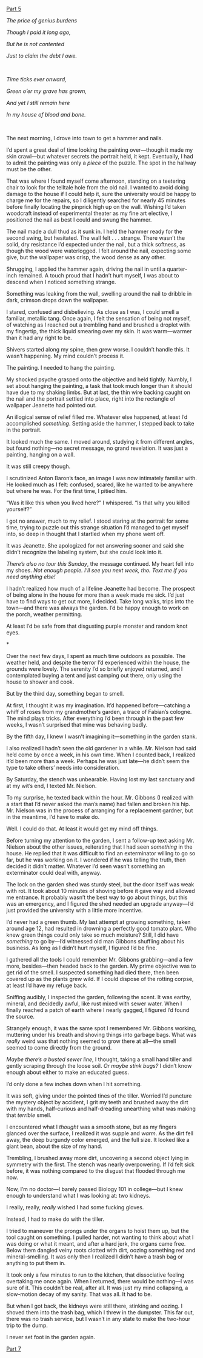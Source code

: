 [Part 5](https://www.reddit.com/r/nosleep/comments/u9qapk/my_house_of_blood_and_bone_part_5_the_attic/)

*The price of genius burdens*

*Though I paid it long ago,*

*But he is not contented*

*Just to claim the debt I owe.*

&#x200B;

*Time ticks ever onward,*

*Green o’er my grave has grown,*

*And yet I still remain here*

*In my house of blood and bone.*

&#x200B;

The next morning, I drove into town to get a hammer and nails.

I’d spent a great deal of time looking the painting over—though it made my skin crawl—but whatever secrets the portrait held, it kept. Eventually, I had to admit the painting was only a *piece* of the puzzle. The spot in the hallway must be the other.

That was where I found myself come afternoon, standing on a teetering chair to look for the telltale hole from the old nail. I wanted to avoid doing damage to the house if I could help it, sure the university would be happy to charge me for the repairs, so I diligently searched for nearly 45 minutes before finally locating the pinprick high up on the wall. Wishing I’d taken woodcraft instead of experimental theater as my fine art elective, I positioned the nail as best I could and swung the hammer.

The nail made a dull thud as it sunk in. I held the hammer ready for the second swing, but hesitated. The wall felt . . . strange. There wasn’t the solid, dry resistance I’d expected under the nail, but a thick softness, as though the wood were waterlogged. I felt around the nail, expecting some give, but the wallpaper was crisp, the wood dense as any other.

Shrugging, I applied the hammer again, driving the nail in until a quarter-inch remained. A touch proud that I hadn’t hurt myself, I was about to descend when I noticed something strange.

Something was leaking from the wall, swelling around the nail to dribble in dark, crimson drops down the wallpaper.

I stared, confused and disbelieving. As close as I was, I could smell a familiar, metallic tang. Once again, I felt the sensation of being not myself, of watching as I reached out a trembling hand and brushed a droplet with my fingertip, the thick liquid smearing over my skin. It was warm—warmer than it had any right to be.

Shivers started along my spine, then grew worse. I couldn’t handle this. It wasn’t happening. My mind couldn’t process it.

The painting. I needed to hang the painting.

My shocked psyche grasped onto the objective and held tightly. Numbly, I set about hanging the painting, a task that took much longer than it should have due to my shaking limbs. But at last, the thin wire backing caught on the nail and the portrait settled into place, right into the rectangle of wallpaper Jeanette had pointed out.

An illogical sense of relief filled me. Whatever else happened, at least I’d accomplished *something*. Setting aside the hammer, I stepped back to take in the portrait.

It looked much the same. I moved around, studying it from different angles, but found nothing—no secret message, no grand revelation. It was just a painting, hanging on a wall.

It was still creepy though.

I scrutinized Anton Baron’s face, an image I was now intimately familiar with. He looked much as I felt: confused, scared, like he wanted to be anywhere but where he was. For the first time, I pitied him.

“Was it like this when you lived here?” I whispered. “Is that why you killed yourself?”

I got no answer, much to my relief. I stood staring at the portrait for some time, trying to puzzle out this strange situation I’d managed to get myself into, so deep in thought that I startled when my phone went off.

It was Jeanette. She apologized for not answering sooner and said she didn’t recognize the labeling system, but she could look into it.

*There’s also no tour this Sunday*, the message continued. My heart fell into my shoes. *Not enough people. I’ll see you next week, tho. Text me if you need anything else!*

I hadn’t realized how much of a lifeline Jeanette had become. The prospect of being alone in the house for more than a week made me sick. I’d just have to find ways to get out more, I decided. Take long walks, trips into the town—and there was always the garden. I’d be happy enough to work on the porch, weather permitting.

At least I’d be safe from that disgusting purple monster and random knot eyes.

\*

Over the next few days, I spent as much time outdoors as possible. The weather held, and despite the terror I’d experienced within the house, the grounds were lovely. The serenity I’d so briefly enjoyed returned, and I contemplated buying a tent and just camping out there, only using the house to shower and cook.

But by the third day, something began to smell.

At first, I thought it was my imagination. It’d happened before—catching a whiff of roses from my grandmother’s garden, a trace of Fabian’s cologne. The mind plays tricks. After everything I’d been through in the past few weeks, I wasn’t surprised that mine was behaving badly.

By the fifth day, I knew I wasn’t imagining it—something in the garden stank.

I also realized I hadn’t seen the old gardener in a while. Mr. Nielson had said he’d come by once a week, in his own time. When I counted back, I realized it’d been more than a week. Perhaps he was just late—he didn’t seem the type to take others’ needs into consideration.

By Saturday, the stench was unbearable. Having lost my last sanctuary and at my wit’s end, I texted Mr. Nielson.

To my surprise, he texted back within the hour. Mr. Gibbons (I realized with a start that I’d never asked the man’s name) had fallen and broken his hip. Mr. Nielson was in the process of arranging for a replacement gardner, but in the meantime, I’d have to make do.

Well. I could do that. At least it would get my mind off things.

Before turning my attention to the garden, I sent a follow-up text asking Mr. Nielson about the other issues, reiterating that I had seen *something* in the house. He replied that it was difficult to find an exterminator willing to go so far, but he was working on it. I wondered if he was telling the truth, then decided it didn’t matter. Whatever I’d seen wasn’t something an exterminator could deal with, anyway.

The lock on the garden shed was sturdy steel, but the door itself was weak with rot. It took about 10 minutes of shoving before it gave way and allowed me entrance. It probably wasn’t the best way to go about things, but this was an emergency, and I figured the shed needed an upgrade anyway—I’d just provided the university with a little more incentive.

I’d never had a green thumb. My last attempt at growing something, taken around age 12, had resulted in drowning a perfectly good tomato plant. Who knew green things could only take so much moisture? Still, I did have *something* to go by—I’d witnessed old man Gibbons shuffling about his business. As long as I didn’t hurt myself, I figured I’d be fine.

I gathered all the tools I could remember Mr. Gibbons grabbing—and a few more, besides—then headed back to the garden. My prime objective was to get rid of the smell. I suspected something had died there, then been covered up as the plants grew wild. If I could dispose of the rotting corpse, at least I’d have my refuge back.

Sniffing audibly, I inspected the garden, following the scent. It was earthy, mineral, and decidedly awful, like rust mixed with sewer water. When I finally reached a patch of earth where I nearly gagged, I figured I’d found the source.

Strangely enough, it was the same spot I remembered Mr. Gibbons working, muttering under his breath and shoving things into garbage bags. What was *really* weird was that nothing seemed to grow there at all—the smell seemed to come directly from the ground.

*Maybe there’s a busted sewer line*, I thought, taking a small hand tiller and gently scraping through the loose soil. *Or maybe stink bugs?* I didn’t know enough about either to make an educated guess.

I’d only done a few inches down when I hit something.

It was soft, giving under the pointed tines of the tiller. Worried I’d puncture the mystery object by accident, I grit my teeth and brushed away the dirt with my hands, half-curious and half-dreading unearthing what was making that *terrible* smell.

I encountered what I *thought* was a smooth stone, but as my fingers glanced over the surface, I realized it was supple and *warm*. As the dirt fell away, the deep burgundy color emerged, and the full size. It looked like a giant bean, about the size of my hand.

Trembling, I brushed away more dirt, uncovering a second object lying in symmetry with the first. The stench was nearly overpowering. If I’d felt sick before, it was nothing compared to the disgust that flooded through me now.

Now, I’m no doctor—I barely passed Biology 101 in college—but I knew enough to understand what I was looking at: two kidneys.

I really, really, *really* wished I had some fucking gloves.

Instead, I had to make do with the tiller.

I tried to maneuver the prongs under the organs to hoist them up, but the tool caught on something. I pulled harder, not wanting to think about what I was doing or what it meant, and after a hard jerk, the organs came free. Below them dangled veiny roots clotted with dirt, oozing something red and mineral-smelling. It was only then I realized I didn’t have a trash bag or anything to put them in.

It took only a few minutes to run to the kitchen, that dissociative feeling overtaking me once again. When I returned, there would be nothing—I was sure of it. This couldn’t be real, after all. It was just my mind collapsing, a slow-motion decay of my sanity. That was all. It had to be.

But when I got back, the kidneys were still there, stinking and oozing. I shoved them into the trash bag, which I threw in the dumpster. This far out, there was no trash service, but I wasn’t in any state to make the two-hour trip to the dump.

I never set foot in the garden again.

[Part 7](https://www.reddit.com/r/nosleep/comments/uk0s9c/my_house_of_blood_and_bone_part_7_the_message/)